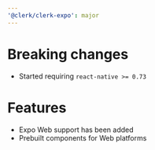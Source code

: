 ```yaml
---
'@clerk/clerk-expo': major
---
```


# Breaking changes
- Started requiring `react-native >= 0.73`

# Features
- Expo Web support has been added
- Prebuilt components for Web platforms
